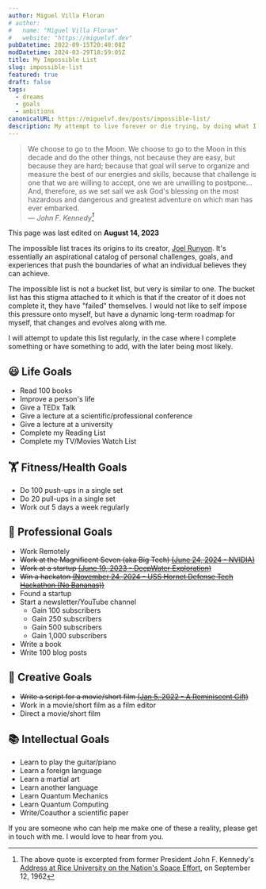 ```yaml
---
author: Miguel Villa Floran
# author:
#   name: "Miguel Villa Floran"
#   website: "https://miguelvf.dev"
pubDatetime: 2022-09-15T20:40:08Z
modDatetime: 2024-03-29T18:59:05Z
title: My Impossible List
slug: impossible-list
featured: true
draft: false
tags:
  - dreams
  - goals
  - ambitions
canonicalURL: https://miguelvf.dev/posts/impossible-list/
description: My attempt to live forever or die trying, by doing what I want to do with my life. Do the things I want to do, see the places I want to see, meet the people I want to meet, and live the life I want to live.
---
```


> We choose to go to the Moon. We choose to go to the Moon in this decade and do
> the other things, not because they are easy, but because they are hard;
> because that goal will serve to organize and measure the best of our energies
> and skills, because that challenge is one that we are willing to accept, one
> we are unwilling to postpone... And, therefore, as we set sail we ask God's
> blessing on the most hazardous and dangerous and greatest adventure on which
> man has ever embarked.<br> — <cite>John F. Kennedy[^1]</cite>

[^1]:
    The above quote is excerpted from former President John F. Kennedy's
    [Address at Rice University on the Nation's Space Effort](https://en.wikipedia.org/wiki/We_choose_to_go_to_the_Moon),
    on September 12, 1962

This page was last edited on **August 14, 2023**

The impossible list traces its origins to its creator,
[Joel Runyon](https://impossiblehq.com/impossible-list/). It's essentially an
aspirational catalog of personal challenges, goals, and experiences that push
the boundaries of what an individual believes they can achieve.

The impossible list is not a bucket list, but very is similar to one. The bucket
list has this stigma attached to it which is that if the creator of it does not
complete it, they have "failed" themselves. I would not like to self impose this
pressure onto myself, but have a dynamic long-term roadmap for myself, that
changes and evolves along with me.

I will attempt to update this list regularly, in the case where I complete
something or have something to add, with the later being most likely.

## 😃 Life Goals

- Read 100 books
- Improve a person's life
- Give a TEDx Talk
- Give a lecture at a scientific/professional conference
- Give a lecture at a university
- Complete my Reading List
- Complete my TV/Movies Watch List

## 🏋️ Fitness/Health Goals

- Do 100 push-ups in a single set
- Do 20 pull-ups in a single set
- Work out 5 days a week regularly

## 💼 Professional Goals

- Work Remotely
- ~~Work at the Magnificent Seven (aka Big Tech) [(June 24, 2024 - NVIDIA)](https://www.nvidia.com/)~~
- ~~Work at a startup
  [(June 19, 2023 - DeepWater Exploration)](https://dwe.ai/)~~
- ~~Win a hackaton
  [(November 24, 2024 - USS Hornet Defense Tech Hackathon (No Bananas))](https://lu.ma/uss-hornet-hackathon?tk=Z5zIgM/)~~
- Found a startup
- Start a newsletter/YouTube channel
  - Gain 100 subscribers
  - Gain 250 subscribers
  - Gain 500 subscribers
  - Gain 1,000 subscribers
- Write a book
- Write 100 blog posts

## 🎨 Creative Goals

- ~~Write a script for a movie/short film
  [(Jan 5, 2022 - A Reminiscent Gift)](https://www.youtube.com/watch?v=OvyhgLkh59A)~~
- Work in a movie/short film as a film editor
- Direct a movie/short film

## 📚 Intellectual Goals

- Learn to play the guitar/piano
- Learn a foreign language
- Learn a martial art
- Learn another language
- Learn Quantum Mechanics
- Learn Quantum Computing
- Write/Coauthor a scientific paper

If you are someone who can help me make one of these a reality, please get in
touch with me. I would love to hear from you.
